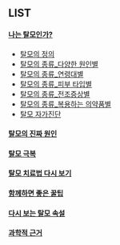 ##  LIST

####  [나는 탈모인가?](/m04/m0401)  
- [탈모의 정의](/m04/m0401/m040101)
- [탈모의 종류_다양한 원인별](/m04/m0401/m040102)
- [탈모의 종류_연령대별](/m04/m0401/m040103)
- [탈모의 종류_피부 타입별](/m04/m0401/m040104)
- [탈모의 종류_전조증상별](/m04/m0401/m040105)
- [탈모의 종류_복용하는 의약품별](/m04/m0401/m040106)
- [탈모 자가진단](/m04/m0401/m040107)  

#### [탈모의 진짜 원인](/m04/m0402)

#### [탈모 극복](/m04/m0403)

####  [탈모 치료법 다시 보기](/m04/m0404)    

####  [함께하면 좋은 꿀팁](/m04/m0405) 
 
####  [다시 보는 탈모 속설](/m04/m0406)
  
####  [과학적 근거](/m04/m0407)  


<!--stackedit_data:
eyJoaXN0b3J5IjpbMTU5MTEzMzk5NywxNjE1ODg3ODYsMjA4Mz
c5MiwtMTMyOTYwMTg0MywxNTU0OTE4MjQ2LC0xMjcxNzQyMzI4
LC0yMTMyMTYzNzM1LDEwOTY2NTczODgsLTEzMTQxNTAyMDksLT
E3Nzc5NTEzNTBdfQ==
-->